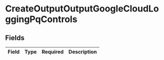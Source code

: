 # CreateOutputOutputGoogleCloudLoggingPqControls


## Fields

| Field       | Type        | Required    | Description |
| ----------- | ----------- | ----------- | ----------- |